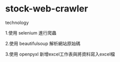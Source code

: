 # stock-web-crawler

technology

1.使用 selenium 進行爬蟲

2.使用 beautifulsoup 解析網站原始碼

3.使用 openpyxl 新增excel工作表與將資料寫入excel檔
